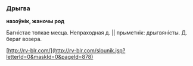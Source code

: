 ### Дрыгва
**назоўнік, жаночы род**

Багністае топкае месца. Непраходная д. || прыметнік: дрыгвяністы. Д. бераг возера.

<a rel="author">[http://rv-blr.com/](http://rv-blr.com/slounik.jsp?letterId=0&maskId=0&pageId=878)</a>
